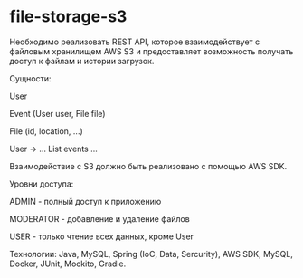 # file-storage-s3

Необходимо реализовать REST API, которое взаимодействует с файловым хранилищем AWS S3 и предоставляет возможность
получать доступ к файлам и истории загрузок.

Сущности:

User

Event (User user, File file)

File (id, location, ...)

User -> … List<Events> events ...

Взаимодействие с S3 должно быть реализовано с помощью AWS SDK.

Уровни доступа:

ADMIN - полный доступ к приложению

MODERATOR - добавление и удаление файлов

USER - только чтение всех данных, кроме User

Технологии: Java, MySQL, Spring (IoC, Data, Sercurity), AWS SDK, MySQL, Docker, JUnit, Mockito, Gradle.

